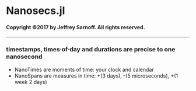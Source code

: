# Nanosecs.jl
#### Copyright &copy;2017 by Jeffrey Sarnoff.  All rights reserved.
----------
### timestamps, times&sdot;of&sdot;day and durations are precise to one nanosecond
- NanoTimes are moments of time: your clock and calendar
- NanoSpans are measures in time: +(3 days), -(5 microseconds), +(1 week 2 days)
